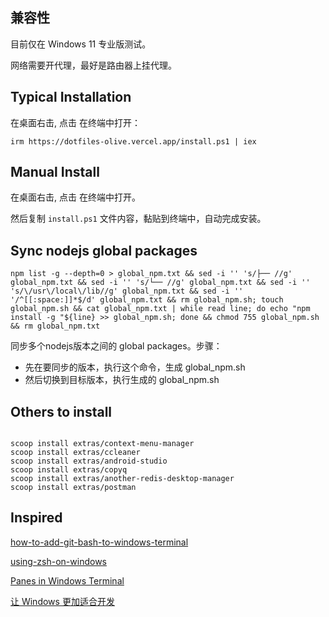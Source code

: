 ## 兼容性
目前仅在 Windows 11 专业版测试。

网络需要开代理，最好是路由器上挂代理。

## Typical Installation

在桌面右击, 点击 在终端中打开：

```
irm https://dotfiles-olive.vercel.app/install.ps1 | iex
```

## Manual Install

在桌面右击, 点击 在终端中打开。

然后复制 `install.ps1` 文件内容，黏贴到终端中，自动完成安装。



## Sync nodejs global packages

```
npm list -g --depth=0 > global_npm.txt && sed -i '' 's/├── //g' global_npm.txt && sed -i '' 's/└── //g' global_npm.txt && sed -i '' 's/\/usr\/local\/lib//g' global_npm.txt && sed -i '' '/^[[:space:]]*$/d' global_npm.txt && rm global_npm.sh; touch global_npm.sh && cat global_npm.txt | while read line; do echo "npm install -g "${line} >> global_npm.sh; done && chmod 755 global_npm.sh && rm global_npm.txt
```

同步多个nodejs版本之间的 global packages。步骤：

- 先在要同步的版本，执行这个命令，生成 global_npm.sh
- 然后切换到目标版本，执行生成的 global_npm.sh

## Others to install

```shell

scoop install extras/context-menu-manager
scoop install extras/ccleaner
scoop install extras/android-studio
scoop install extras/copyq
scoop install extras/another-redis-desktop-manager
scoop install extras/postman

```



## Inspired

[how-to-add-git-bash-to-windows-terminal](https://walterteng.com/how-to-add-git-bash-to-windows-terminal)

[using-zsh-on-windows](https://walterteng.com/using-zsh-on-windows)

[Panes in Windows Terminal](https://learn.microsoft.com/en-us/windows/terminal/panes)

[让 Windows 更加适合开发](https://blog.oldshensheep.com/note/lindows/)
